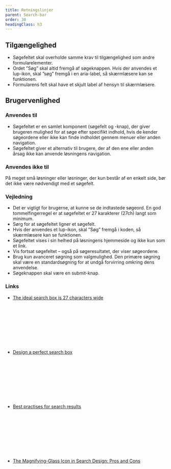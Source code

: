 ```yaml
---
title: Retningslinjer
parent: Search-bar
order: 30
headingClass: h3
---
```

<h2 class="h4">Tilgængelighed</h2>

- Søgefeltet skal overholde samme krav til tilgængelighed som andre formularelementer. 
- Ordet ”Søg” skal altid fremgå af søgeknappen. Hvis der anvendes et lup-ikon, skal ”søg” fremgå i en aria-label, så skærmlæsere kan se funktionen.
- Formularens felt skal have et skjult label af hensyn til skærmlæsere.

<h2 class="h4">Brugervenlighed</h2>
<h3 class="h5">Anvendes til</h3>

- Søgefeltet er en samlet komponent (søgefelt og -knap), der giver brugeren mulighed for at søge efter specifikt indhold, hvis de kender søgeordene eller ikke kan finde indholdet gennem menuer eller anden navigation.
- Søgefeltet giver et alternativ til brugere, der af den ene eller anden årsag ikke kan anvende løsningens navigation.

<h3 class="h5">Anvendes ikke til</h3>

På meget små løsninger eller løsninger, der kun består af en enkelt side, bør det ikke være nødvendigt med et søgefelt.

<h3 class="h5">Vejledning</h3>

- Det er vigtigt for brugerne, at kunne se de indtastede søgeord. En god tommelfingerregel er at søgefeltet er 27 karakterer (27ch) langt som minimum.
- Sørg for at søgefeltet ligner et søgefelt. 
- Hvis der anvendes et lup-ikon, skal ”Søg” fremgå i koden, så skærmlæsere kan se funktionen.
- Søgefeltet vises i sin helhed på løsningens hjemmeside og ikke kun som et link.
- Vis fortsat søgefeltet – også på søgeresultatet, der viser søgeordene.
- Brug kun avanceret søgning som valgmulighed. Den primære søgning skal være en standardsøgning for at undgå forvirring omkring dens anvendelse.
- Søgeknappen skal være en submit-knap.

<h3 class="h5">Links</h3>
<ul class="nobullet-list">
    <li><a href="https://www.smashingmagazine.com/2009/09/10-useful-usability-findings-and-guidelines/#6-the-ideal-search-box-is-27-characters-wide" class="icon-link">The ideal search box is 27 characters wide<svg class="icon-svg" focusable="false" aria-hidden="true" tabindex="-1"><use xlink:href="#open-in-new"></use></svg></a></li>
    <li><a href="https://uxplanet.org/design-a-perfect-search-box-b6baaf9599c" class="icon-link">Design a perfect search box<svg class="icon-svg" focusable="false" aria-hidden="true" tabindex="-1"><use xlink:href="#open-in-new"></use></svg></a></li>
    <li><a href="https://uxplanet.org/best-practices-for-search-results-1bbed9d7a311" class="icon-link">Best practises for search results<svg class="icon-svg" focusable="false" aria-hidden="true" tabindex="-1"><use xlink:href="#open-in-new"></use></svg></a></li>
    <li><a href="https://www.nngroup.com/articles/magnifying-glass-icon/" class="icon-link">The Magnifying-Glass Icon in Search Design: Pros and Cons<svg class="icon-svg" focusable="false" aria-hidden="true" tabindex="-1"><use xlink:href="#open-in-new"></use></svg></a></li>
</ul>

